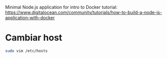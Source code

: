 Minimal Node.js application for intro to Docker tutorial: https://www.digitalocean.com/community/tutorials/how-to-build-a-node-js-application-with-docker


# Cambiar host
``` bash
sudo vim /etc/hosts
```

